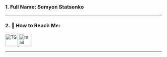 ### 1. Full Name: Semyon Statsenko

---
### 2. 📩 How to Reach Me:

<div id="badges">
    <a href="https://t.me/saimonWalk" target="_blank" >
      <img src="https://cdn-icons-png.flaticon.com/512/2111/2111646.png" width="40" height="40" alt="TG" />
    </a>
    <a href="mailto:saimon22011@gmail.com" target="_blank" >
      <img src="https://cdn-icons-png.flaticon.com/512/732/732200.png" width="40" height="40" alt="mail"/>
    </a>
</div>

---
